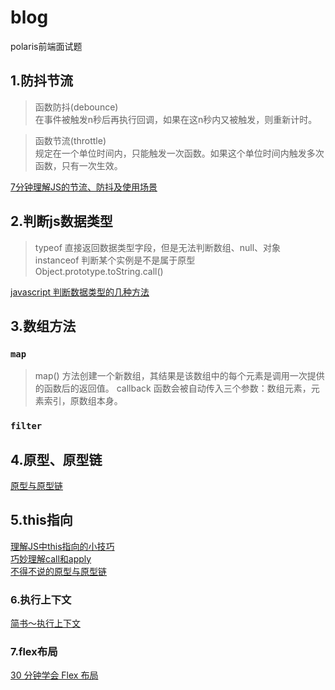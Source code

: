 # blog
polaris前端面试题
## 1.防抖节流

>函数防抖(debounce)  
在事件被触发n秒后再执行回调，如果在这n秒内又被触发，则重新计时。

>函数节流(throttle)  
规定在一个单位时间内，只能触发一次函数。如果这个单位时间内触发多次函数，只有一次生效。

[7分钟理解JS的节流、防抖及使用场景](https://juejin.cn/post/6844903669389885453)

## 2.判断js数据类型
>typeof 直接返回数据类型字段，但是无法判断数组、null、对象  
>instanceof 判断某个实例是不是属于原型  
>Object.prototype.toString.call()  

[javascript 判断数据类型的几种方法](https://segmentfault.com/a/1190000018160547)

## 3.数组方法
### `map`  
> map() 方法创建一个新数组，其结果是该数组中的每个元素是调用一次提供的函数后的返回值。
callback 函数会被自动传入三个参数：数组元素，元素索引，原数组本身。

### `filter`

## 4.原型、原型链

[原型与原型链](https://juejin.cn/post/6844903749345886216)

## 5.this指向

[理解JS中this指向的小技巧](https://juejin.cn/post/6844903476066009096)  
[巧妙理解call和apply](https://github.com/TerryBeanX2/Dive-Into-JS/tree/master/call-apply)  
[不得不说的原型与原型链](https://github.com/TerryBeanX2/Dive-Into-JS/tree/master/proto)  


### 6.执行上下文

[简书～执行上下文](https://www.jianshu.com/p/a6d37c77e8db)  

### 7.flex布局

[30 分钟学会 Flex 布局](https://zhuanlan.zhihu.com/p/25303493)  

